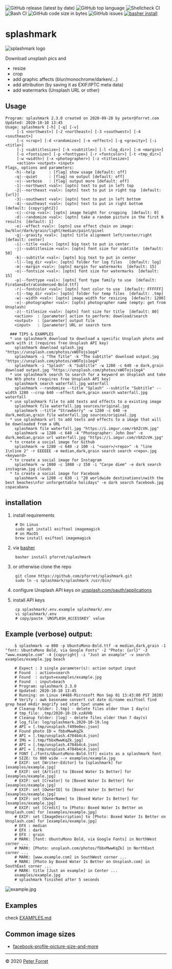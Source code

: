 ![GitHub release (latest by date)](https://img.shields.io/github/v/release/pforret/splashmark)
![GitHub top language](https://img.shields.io/github/languages/top/pforret/splashmark)
![Shellcheck CI](https://github.com/pforret/splashmark/workflows/Shellcheck%20CI/badge.svg) 
![Bash CI](https://github.com/pforret/splashmark/workflows/Bash%20CI/badge.svg)
![GitHub code size in bytes](https://img.shields.io/github/languages/code-size/pforret/splashmark)
![GitHub issues](https://img.shields.io/github/issues-raw/pforret/splashmark)
[![basher install](https://img.shields.io/badge/basher-install-white?logo=gnu-bash&style=flat)](https://basher.gitparade.com/package/)

# splashmark

![splashmark logo](assets/splash.jpg)

Download unsplash pics and
* resize
* crop
* add graphic affects (blur/monochrome/darken/...)
* add attribution (by saving it as EXIF/IPTC meta data)
* add watermarks (Unsplash URL or other)


## Usage

    Program: splashmark 2.3.0 created on 2020-09-28 by peter@forret.com
    Updated: 2020-10-10 13:45
    Usage: splashmark [-h] [-q] [-v] 
         [-1 <northwest>] [-2 <northeast>] [-3 <southwest>] [-4 <southeast>] 
         [-c <crop>] [-d <randomize>] [-e <effect>] [-g <gravity>] [-i <title>] 
         [-j <subtitlesize>] [-k <subtitle>] [-l <log_dir>] [-m <margin>] 
         [-o <fontsize>] [-p <fonttype>] [-r <fontcolor>] [-t <tmp_dir>] 
         [-w <width>] [-x <photographer>] [-z <titlesize>] 
         <action> <output> <input>
    Flags, options and parameters:
        -h|--help      : [flag] show usage [default: off]
        -q|--quiet     : [flag] no output [default: off]
        -v|--verbose   : [flag] output more [default: off]
        -1|--northwest <val>: [optn] text to put in left top
        -2|--northeast <val>: [optn] text to put in right top  [default: {url}]
        -3|--southwest <val>: [optn] text to put in left bottom
        -4|--southeast <val>: [optn] text to put in right bottom  [default: {copyright2}]
        -c|--crop <val>: [optn] image height for cropping  [default: 0]
        -d|--randomize <val>: [optn] take a random picture in the first N results  [default: 1]
        -e|--effect <val>: [optn] use effect chain on image: bw/blur/dark/grain/light/median/paint/pixel
        -g|--gravity <val>: [optn] title alignment left/center/right  [default: center]
        -i|--title <val>: [optn] big text to put in center
        -j|--subtitlesize <val>: [optn] font size for subtitle  [default: 50]
        -k|--subtitle <val>: [optn] big text to put in center
        -l|--log_dir <val>: [optn] folder for log files   [default: log]
        -m|--margin <val>: [optn] margin for watermarks  [default: 15]
        -o|--fontsize <val>: [optn] font size for watermarks  [default: 15]
        -p|--fonttype <val>: [optn] font type family to use  [default: FiraSansExtraCondensed-Bold.ttf]
        -r|--fontcolor <val>: [optn] font color to use  [default: FFFFFF]
        -t|--tmp_dir <val>: [optn] folder for temp files  [default: .tmp]
        -w|--width <val>: [optn] image width for resizing  [default: 1200]
        -x|--photographer <val>: [optn] photographer name (empty: get from Unsplash)
        -z|--titlesize <val>: [optn] font size for title  [default: 80]
        <action>  : [parameter] action to perform: download/search
        <output>  : [parameter] output file
        <input>   : [parameter] URL or search term

      ### TIPS & EXAMPLES
      * use splashmark download to download a specific Unsplash photo and work with it (requires free Unsplash API key)
        splashmark download splash.jpg "https://unsplash.com/photos/xWOTojs1eg4"
        splashmark -i "The Title" -k "The subtitle" download output.jpg "https://unsplash.com/photos/xWOTojs1eg4"
        splashmark -i "Splash" -k "Subtitle" -w 1280 -c 640 -e dark,grain download output.jpg "https://unsplash.com/photos/xWOTojs1eg4"
      * use splashmark search to search for a keyword on Unsplash and take the Nth photo (requires free Unsplash API key)
        splashmark search waterfall.jpg waterfall
        splashmark --randomize --title "Splash" --subtitle "Subtitle" --width 1280 --crop 640 --effect dark,grain search waterfall.jpg waterfall
      * use splashmark file to add texts and effects to a existing image
        splashmark file waterfall.jpg sources/original.jpg
        splashmark --title "Strawberry" -w 1280 -c 640 -e dark,median,grain file waterfall.jpg sources/original.jpg
      * use splashmark url to add texts and effects to a image that will be downloaded from a URL
        splashmark file waterfall.jpg "https://i.imgur.com/rbXZcVH.jpg"
        splashmark -w 1280 -c 640 -4 "Photographer: John Doe" -e dark,median,grain url waterfall.jpg "https://i.imgur.com/rbXZcVH.jpg"
      * to create a social image for Github
        splashmark -w 1280 -c 640 -z 100 -i "<user>/<repo>" -k "line 1\nline 2" -r EEEEEE -e median,dark,grain search search <repo>.jpg <keyword>
      * to create a social image for Instagram
        splashmark -w 1080 -c 1080 -z 150 -i "Carpe diem" -e dark search instagram.jpg clouds
      * to create a social image for Facebook
        splashmark -w 1200 -c 630 -i "20 worldwide destinations\nwith the best beaches\nfor unforgettable holidays" -e dark search facebook.jpg copacabana

## installation

1. install requirements

        # On Linux
        sudo apt install exiftool imagemagick
        # on MacOS
        brew install exiftool imagemagick

2. via [basher](https://github.com/basherpm/basher)

        basher install pforret/splashmark
        
2. or otherwise clone the repo

        git clone https://github.com/pforret/splashmark.git
        sudo ln -s splashmark/splashmark /usr/bin/
        
3. configure Unsplash API keys on [unsplash.com/oauth/applications](https://unsplash.com/oauth/applications)

4. install API keys

        cp splashmark/.env.example splashmark/.env
        vi splashmark/.env
        # copy/paste `UNSPLASH_ACCESSKEY` value
 
## Example (verbose) output:

        $ splashmark -w 800 -p UbuntuMono-Bold.ttf -e median,dark,grain -1 "font: UbuntuMono Bold, via Google Fonts" -2 "Photo: {url}" -3 "www.example.com" -4 {copyright} -i "Just an example" -v search examples/example.jpg beach
        
        # Expect : 3 single parameter(s): action output input 
        # Found  : action=search 
        # Found  : output=examples/example.jpg 
        # Found  : input=beach 
        # Program: splashmark 2.3.0 
        # Updated: 2020-10-10 13:45 
        # Running: on Linux (#488-Microsoft Mon Sep 01 13:43:00 PST 2020) 
        # Verify : awk basename convert cut date dirname exiftool find grep head mkdir mogrify sed stat tput uname wc  
        # Cleanup folder: [.tmp] - delete files older than 1 day(s) 
        # tmp_file: .tmp/2020-10-19.xzAVHb 
        # Cleanup folder: [log] - delete files older than 7 day(s) 
        # log_file: log/splashmark.2020-10-19.log 
        # API = [.tmp/unsplash.f499e0ec.json] 
        # Found photo ID = fbbxMwwKqZk 
        # API = [.tmp/unsplash.4704b4c4.json] 
        # IMG = [.tmp/fbbxMwwKqZk.jpg] 
        # API = [.tmp/unsplash.4704b4c4.json] 
        # API = [.tmp/unsplash.4704b4c4.json] 
        # FONT [./fonts/UbuntuMono-Bold.ttf] exists as a splashmark font 
        # SIZE: to 800 wide --> examples/example.jpg 
        # EXIF: set [Writer-Editor] to [splashmark] for [examples/example.jpg] 
        # EXIF: set [Artist] to [Boxed Water Is Better] for [examples/example.jpg] 
        # EXIF: set [Creator] to [Boxed Water Is Better] for [examples/example.jpg] 
        # EXIF: set [OwnerID] to [Boxed Water Is Better] for [examples/example.jpg] 
        # EXIF: set [OwnerName] to [Boxed Water Is Better] for [examples/example.jpg] 
        # EXIF: set [Credit] to [Photo: Boxed Water Is Better on Unsplash.com] for [examples/example.jpg] 
        # EXIF: set [ImageDescription] to [Photo: Boxed Water Is Better on Unsplash.com] for [examples/example.jpg] 
        # EFX : median 
        # EFX : dark 
        # EFX : grain 
        # MARK: [font: UbuntuMono Bold, via Google Fonts] in NorthWest corner ... 
        # MARK: [Photo: unsplash.com/photos/fbbxMwwKqZk] in NorthEast corner ... 
        # MARK: [www.example.com] in SouthWest corner ... 
        # MARK: [Photo by Boxed Water Is Better on Unsplash.com] in SouthEast corner ... 
        # MARK: title [Just an example] in Center ... 
        examples/example.jpg
        # splashmark finished after 5 seconds

![example.jpg](examples/example.jpg)

## Examples
check [EXAMPLES.md](https://github.com/pforret/splashmark/blob/master/EXAMPLES.md)


## Common image sizes
* [facebook-profile-picture-size-and-more](https://www.godaddy.com/garage/facebook-profile-picture-size-and-more/)
---

&copy; 2020 [Peter Forret](https://github.com/pforret)